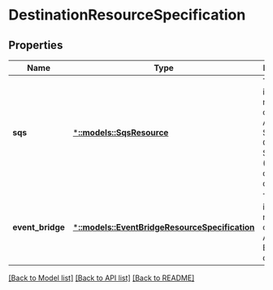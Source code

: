 # DestinationResourceSpecification

## Properties
Name | Type | Description | Notes
------------ | ------------- | ------------- | -------------
**sqs** | [***::models::SqsResource**](SqsResource.md) | The information required to create an Amazon Simple Queue Service (SQS) queue destination. | [optional] [default to null]
**event_bridge** | [***::models::EventBridgeResourceSpecification**](EventBridgeResourceSpecification.md) | The information required to create an Amazon EventBridge destination. | [optional] [default to null]

[[Back to Model list]](../README.md#documentation-for-models) [[Back to API list]](../README.md#documentation-for-api-endpoints) [[Back to README]](../README.md)


